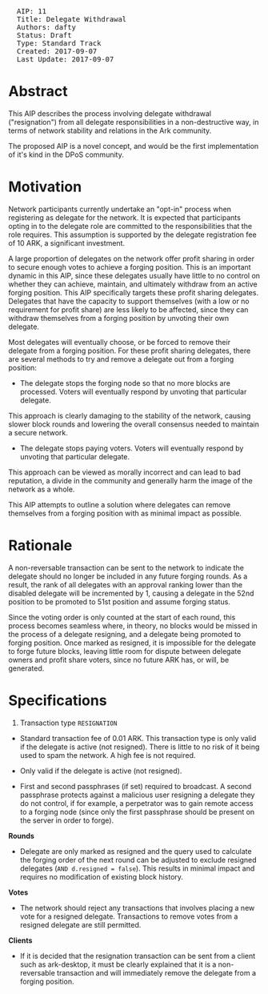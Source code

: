 <pre>
  AIP: 11
  Title: Delegate Withdrawal
  Authors: dafty
  Status: Draft
  Type: Standard Track
  Created: 2017-09-07
  Last Update: 2017-09-07
</pre>

Abstract
========

This AIP describes the process involving delegate withdrawal ("resignation") from all delegate responsibilities in a non-destructive way, in terms of network stability and relations in the Ark community.

The proposed AIP is a novel concept, and would be the first implementation of it's kind in the DPoS community.


Motivation
==========

Network participants currently undertake an "opt-in" process when registering as delegate for the network. It is expected that participants opting in to the delegate role are committed to the responsibilities that the role requires. This assumption is supported by the delegate registration fee of 10 ARK, a significant investment.

A large proportion of delegates on the network offer profit sharing in order to secure enough votes to achieve a forging position. This is an important dynamic in this AIP, since these delegates usually have little to no control on whether they can achieve, maintain, and ultimately withdraw from an active forging position. This AIP specifically targets these profit sharing delegates. Delegates that have the capacity to support themselves (with a low or no requirement for profit share) are less likely to be affected, since they can withdraw themselves from a forging position by unvoting their own delegate.

Most delegates will eventually choose, or be forced to remove their delegate from a forging position. For these profit sharing delegates, there are several methods to try and remove a delegate out from a forging position:

* The delegate stops the forging node so that no more blocks are processed. Voters will eventually respond by unvoting that particular delegate.

This approach is clearly damaging to the stability of the network, causing slower block rounds and lowering the overall consensus needed to maintain a secure network.

* The delegate stops paying voters. Voters will eventually respond by unvoting that particular delegate.

This approach can be viewed as morally incorrect and can lead to bad reputation, a divide in the community and generally harm the image of the network as a whole.

This AIP attempts to outline a solution where delegates can remove themselves from a forging position with as minimal impact as possible.

Rationale
=========

A non-reversable transaction can be sent to the network to indicate the delegate should no longer be included in any future forging rounds. As a result, the rank of all delegates with an approval ranking lower than the disabled delegate will be incremented by 1, causing a delegate in the 52nd position to be promoted to 51st position and assume forging status.

Since the voting order is only counted at the start of each round, this process becomes seamless where, in theory, no blocks would be missed in the process of a delegate resigning, and a delegate being promoted to forging position. Once marked as resigned, it is impossible for the delegate to forge future blocks, leaving little room for dispute between delegate owners and profit share voters, since no future ARK has, or will, be generated.

Specifications
==============

1. Transaction type `RESIGNATION`

* Standard transaction fee of 0.01 ARK. This transaction type is only valid if the delegate is active (not resigned). There is little to no risk of it being used to spam the network. A high fee is not required.

* Only valid if the delegate is active (not resigned).

* First and second passphrases (if set) required to broadcast. A second passphrase protects against a malicious user resigning a delegate they do not control, if for example, a perpetrator was to gain remote access to a forging node (since only the first passphrase should be present on the server in order to forge).

**Rounds**

* Delegate are only marked as resigned and the query used to calculate the forging order of the next round can be adjusted  to exclude resigned delegates (`AND d.resigned = false`). This results in minimal impact and requires no modification of existing block history.

**Votes**

* The network should reject any transactions that involves placing a new vote for a resigned delegate. Transactions to remove votes from a resigned delegate are still permitted.

**Clients**
* If it is decided that the resignation transaction can be sent from a client such as ark-desktop, it must be clearly explained that it is a non-reversable transaction and will immediately remove the delegate from a forging position.
